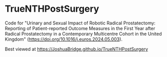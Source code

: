 # TrueNTHPostSurgery

Code for "Urinary and Sexual Impact of Robotic Radical Prostatectomy: Reporting of Patient-reported Outcome Measures in the First Year after Radical Prostatectomy in a Contemporary Multicentre Cohort in the United Kingdom" (https://doi.org/10.1016/j.euros.2024.05.003). 

Best viewed at https://JoshuaBridge.github.io/TrueNTHPostSurgery
